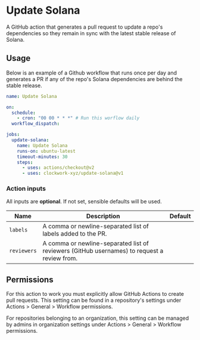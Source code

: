 # Update Solana

A GitHub action that generates a pull request to update a repo's dependencies so they remain in sync with the latest stable release of Solana.

## Usage

Below is an example of a Github workflow that runs once per day and generates a PR if any of the repo's Solana dependencies are behind the stable release. 

```yaml
name: Update Solana

on:
  schedule: 
    - cron: "00 00 * * *" # Run this worflow daily
  workflow_dispatch:

jobs:
  update-solana:
    name: Update Solana
    runs-on: ubuntu-latest
    timeout-minutes: 30
    steps:
      - uses: actions/checkout@v2
      - uses: clockwork-xyz/update-solana@v1
```

### Action inputs

All inputs are **optional**. If not set, sensible defaults will be used.

| Name | Description | Default |
| --- | --- | --- |
| `labels` | A comma or newline-separated list of labels added to the PR. | |
| `reviewers` | A comma or newline-separated list of reviewers (GitHub usernames) to request a review from. | |

## Permissions

For this action to work you must explicitly allow GitHub Actions to create pull requests.
This setting can be found in a repository's settings under Actions > General > Workflow permissions.

For repositories belonging to an organization, this setting can be managed by admins in organization settings under Actions > General > Workflow permissions.
